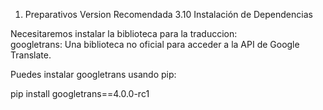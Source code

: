 1. Preparativos
Version Recomendada 3.10
Instalación de Dependencias

Necesitaremos instalar la biblioteca para la traduccion:  
  googletrans: Una biblioteca no oficial para acceder a la API de Google Translate.
  
Puedes instalar googletrans usando pip:

  pip install googletrans==4.0.0-rc1
